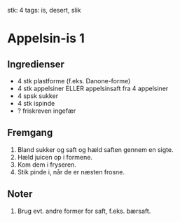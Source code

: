 stk: 4
tags: is, desert, slik

# Appelsin-is 1

## Ingredienser
  - 4 stk plastforme (f.eks. Danone-forme)
  - 4 stk appelsiner ELLER appelsinsaft fra 4 appelsiner
  - 4 spsk sukker
  - 4 stk ispinde
  - ? friskreven ingefær

## Fremgang
  1. Bland sukker og saft og hæld saften gennem en sigte.
  2. Hæld juicen op i formene.
  3. Kom dem i fryseren.
  4. Stik pinde i, når de er næsten frosne.

## Noter
  1. Brug evt. andre former for saft, f.eks. bærsaft.
